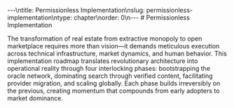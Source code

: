 ---\ntitle: Permissionless Implementation\nslug: permissionless-implementation\ntype: chapter\norder: 0\n---
\# Permissionless Implementation

The transformation of real estate from extractive monopoly to open
marketplace requires more than vision—it demands meticulous execution
across technical infrastructure, market dynamics, and human behavior.
This implementation roadmap translates revolutionary architecture into
operational reality through four interlocking phases: bootstrapping the
oracle network, dominating search through verified content, facilitating
provider migration, and scaling globally. Each phase builds irreversibly
on the previous, creating momentum that compounds from early adopters to
market dominance.
